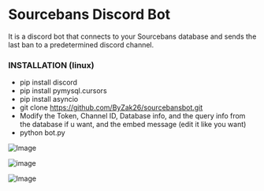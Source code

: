 # Sourcebans Discord Bot
It is a discord bot that connects to your Sourcebans database and sends the last ban to a predetermined discord channel.

### INSTALLATION (linux)

- pip install discord
- pip install pymysql.cursors
- pip install asyncio
- git clone https://github.com/ByZak26/sourcebansbot.git
- Modify the Token, Channel ID, Database info, and the query info from the database if u want, and the embed message (edit it like you want)
- python bot.py

![Image](https://user-images.githubusercontent.com/113861589/220491993-24b17e4d-14e0-4bc8-b378-6ae63d288a39.png)

![image](https://user-images.githubusercontent.com/113861589/220495908-d32b450c-8b8d-4a80-8d86-0705e90118ba.png)



![Image](https://user-images.githubusercontent.com/113861589/220492276-8106a98e-e8ea-4368-bbf0-14f5bcd5081e.png)
